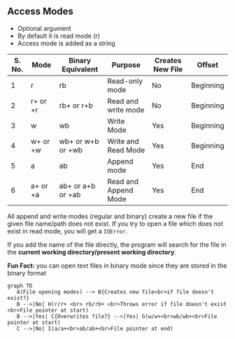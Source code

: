 ## Access Modes

- Optional argument
- By default it is read mode (r)
- Access mode is added as a string

| S. No. | Mode     | Binary Equivalent | Purpose              | Creates New File | Offset    |
| ------ | -------- | ----------------- | -------------------- | ---------------- | --------- |
| 1      | r        | rb                | Read-only mode       | No               | Beginning |
| 2      | r+ or +r | rb+  or r+b       | Read and write mode  | No               | Beginning |
| 3      | w        | wb                | Write Mode           | Yes              | Beginning |
| 4      | w+ or +w | wb+ or w+b or +wb | Write and Read Mode  | Yes              | Beginning |
| 5      | a        | ab                | Append mode          | Yes              | End       |
| 6      | a+ or +a | ab+ or a+b or +ab | Read and Append Mode | Yes              | End       |

All append and write modes (regular and binary) create a new file if the given file name/path does not exist. If you try to open a file which does not exist in read mode, you will get a `IOError`.

If you add the name of the file directly, the program will search for the file in the **current working directory/present working directory**.

**Fun Fact:** you can open text files in binary mode since they are stored in the binary format

```mermaid
graph TD
   A(File opening modes) --> B{Creates new file<br>if file doesn't exist?}
   B -->|No| H(r/r+ <br> rb/rb+ <br>Throws error if file doesn't exist <br>File pointer at start)
   B -->|Yes| C{Overwrites file?} -->|Yes| G(w/w+<br>wb/wb+<br>File pointer at start)
   C -->|No| I(a/a+<br>ab/ab+<br>File pointer at end)
```

